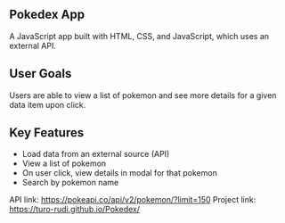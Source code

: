 ## Pokedex App

A JavaScript app built with HTML, CSS, and JavaScript, which uses an external API.

## User Goals

Users are able to view a list of pokemon and see more details for a given data item upon click.

## Key Features

- Load data from an external source (API)
- View a list of pokemon
- On user click, view details in modal for that pokemon
- Search by pokemon name

API link: https://pokeapi.co/api/v2/pokemon/?limit=150
Project link: https://turo-rudi.github.io/Pokedex/
